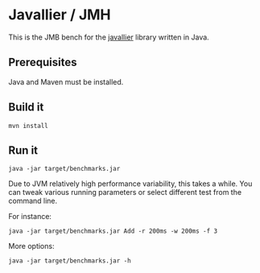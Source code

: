 # Javallier / JMH

This is the JMB bench for the [javallier](https://github.com/NICTA/javallier) library written in Java.

## Prerequisites

Java and Maven must be installed.

## Build it

`mvn install`

## Run it

`java -jar target/benchmarks.jar`

Due to JVM relatively high performance variability, this takes a while. You can
tweak various running parameters or select different test from the command line.

For instance:

`java -jar target/benchmarks.jar Add -r 200ms -w 200ms -f 3`

More options:

`java -jar target/benchmarks.jar -h`
